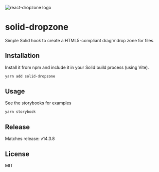![react-dropzone logo](https://raw.githubusercontent.com/react-dropzone/react-dropzone/master/logo/logo.png)

# solid-dropzone

Simple Solid hook to create a HTML5-compliant drag'n'drop zone for files.


## Installation
Install it from npm and include it in your Solid build process (using Vite).

```bash
yarn add solid-dropzone
```

## Usage
See the storybooks for examples

```bash
yarn storybook
```

## Release
Matches release: v14.3.8

## License
MIT
